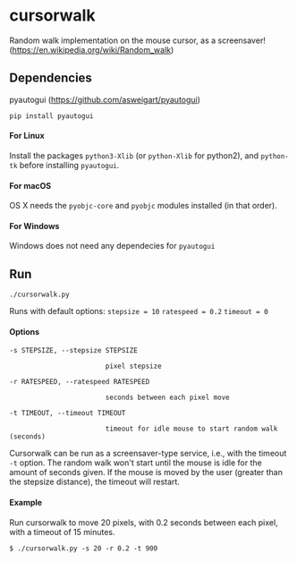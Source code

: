 # cursorwalk
Random walk implementation on the mouse cursor, as a screensaver! (https://en.wikipedia.org/wiki/Random_walk)

## Dependencies

pyautogui (https://github.com/asweigart/pyautogui)

`pip install pyautogui`

#### For Linux

Install the packages `python3-Xlib` (or `python-Xlib` for python2), and `python-tk` before installing `pyautogui`.

#### For macOS

OS X needs the `pyobjc-core` and `pyobjc` modules installed (in that order).

#### For Windows

Windows does not need any dependecies for `pyautogui`

## Run

``./cursorwalk.py``

Runs with default options: `stepsize = 10` `ratespeed = 0.2` `timeout = 0`

#### Options

```
-s STEPSIZE, --stepsize STEPSIZE

                        pixel stepsize

-r RATESPEED, --ratespeed RATESPEED

                        seconds between each pixel move
                        
-t TIMEOUT, --timeout TIMEOUT

                        timeout for idle mouse to start random walk (seconds)

```

Cursorwalk can be run as a screensaver-type service, i.e., with the timeout `-t` option. The random walk won't start until the mouse is idle for the amount of seconds given. If the mouse is moved by the user (greater than the stepsize distance), the timeout will restart.

#### Example
Run cursorwalk to move 20 pixels, with 0.2 seconds between each pixel, with a timeout of 15 minutes.

`$ ./cursorwalk.py -s 20 -r 0.2 -t 900`
